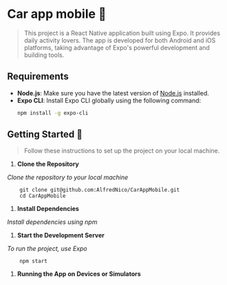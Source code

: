 # Car app mobile 📱

> This project is a React Native application built using Expo. It provides daily activity lovers. The app is developed for both Android and iOS platforms, taking advantage of Expo's powerful development and building tools.


## Requirements
- **Node.js**: Make sure you have the latest version of [Node.js](https://nodejs.org/) installed.
- **Expo CLI**: Install Expo CLI globally using the following command:
  ```bash
  npm install -g expo-cli

## Getting Started 🚀
> Follow these instructions to set up the project on your local machine.

1. **Clone the Repository**
   
_Clone the repository to your local machine_
```
    git clone git@github.com:AlfredNico/CarAppMobile.git
    cd CarAppMobile
```

1. **Install Dependencies**

_Install dependencies using npm_

1. **Start the Development Server**

_To run the project, use Expo_
```
    npm start
```

1. **Running the App on Devices or Simulators**
